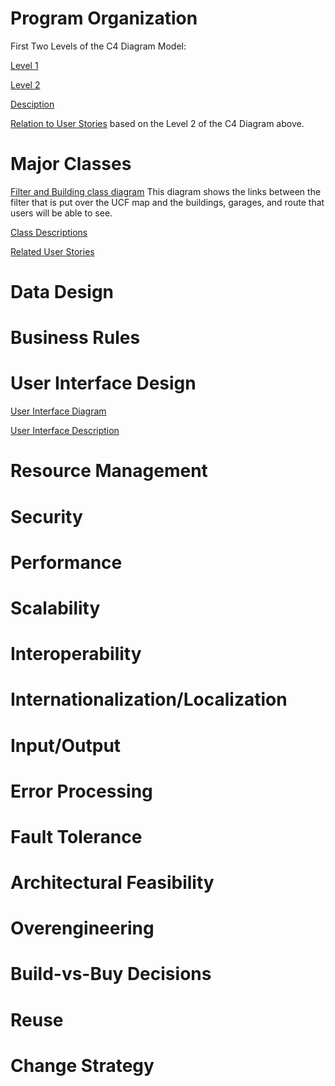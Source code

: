 Program Organization
===
First Two Levels of the C4 Diagram Model:

[Level 1](https://docs.google.com/drawings/d/1c-6kSGmjtPCjN_mEDOcLGAIN6KLTDg-4bDjwdkh7MEM/edit?usp=sharing)

[Level 2](https://docs.google.com/drawings/d/1sgB8dRMHmqtu1S_O6Bxsil1PMVNQ2EpTfCy_VT-kDvA/edit?usp=sharing)

[Desciption](https://docs.google.com/document/d/1dGspDJ2UddVRebr2o0kcjRnoMiLH6ZBOuizJSVkpcQ4/edit?usp=sharing)

[Relation to User Stories](https://docs.google.com/spreadsheets/d/1M_ln6ihm26gYYpeJPvi5UznOYSBsz13smrJnPS2PgDU/edit?usp=sharing) based
on the Level 2 of the C4 Diagram above.

Major Classes
===
[Filter and Building class diagram](https://www.lucidchart.com/invitations/accept/ca94d761-6e0c-4333-9405-95fb87ec8580)
This diagram shows the links between the filter that is put over the UCF map and the buildings, garages, and route that users will be able to see.

[Class Descriptions](https://docs.google.com/document/d/1QSI1F7FovfD75h76nOl4Rfxur2yqmRN8nwEtyDUsk1o/edit?usp=sharing)

[Related User Stories](https://docs.google.com/spreadsheets/d/1k7q2BV7jlDt9QNjrzUYfFlQOx1ptZoENrk4T_eiTI3E/edit?usp=sharing)

Data Design
===

Business Rules
===

User Interface Design
===
[User Interface Diagram](https://docs.google.com/drawings/d/16DPH29ViC9o1byNa-bV2rYDFJ4SD3fNrLsuwYscEsiA/edit?usp=sharing)

[User Interface Description](https://docs.google.com/document/d/1NbHeXcBzvRX_gwZu9qL7QONij4zAqkXUbm0EJtyyrIs/edit?usp=sharing)

Resource Management
===

Security
===

Performance
===

Scalability
===

Interoperability
===

Internationalization/Localization
===

Input/Output
===

Error Processing
===

Fault Tolerance
===

Architectural Feasibility
===

Overengineering
===

Build-vs-Buy Decisions
===

Reuse
===

Change Strategy
===
